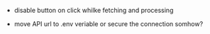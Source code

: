
* disable button on click whilke fetching and processing

* move API url to .env veriable or secure the connection somhow?

